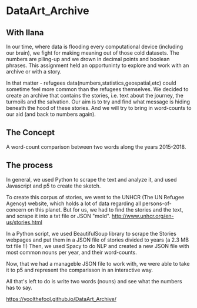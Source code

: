 # DataArt_Archive
## With Ilana

In our time, where data is flooding every computational device (including our brain), we fight for making meaning out of those cold datasets. The numbers are piling-up and we drown in decimal points and boolean phrases. This assignment held an opportuninty to explore and work with an archive or with a story. 

In that matter - refugees data(numbers,statistics,geospatial,etc) could sometime feel more common than the refugees themselves. We decided to create an archive that contains the stories, i.e. text about the journey, the turmoils and the salvation. 
Our aim is to try and find what message is hiding beneath the hood of these stories. And we will try to bring in word-counts to our aid (and back to numbers again).

## The Concept
A word-count comparison between two words along the years 2015-2018.

## The process
In general, we used Python to scrape the text and analyze it, and used Javascript and p5 to create the sketch.

To create this corpus of stories, we went to the UNHCR (The UN Refugee Agency) website, which holds a lot of data regarding all persons-of-concern on this planet. But for us, we had to find the stories and the text, and scrape it into a txt file or JSON "mold". http://www.unhcr.org/en-us/stories.html


In a Python script, we used BeautifulSoup library to scrape the Stories webpages and put them in a JSON file of stories divided to years (a 2.3 MB txt file !!)
Then, we used Spacy to do NLP and created a new JSON file with most common nouns per year, and their word-counts.

Now, that we had a manageble JSON file to work with, we were able to take it to p5 and represent the comparisson in an interactive way.

All that's left to do is write two words (nouns) and see what the numbers has to say.

https://yoolthefool.github.io/DataArt_Archive/
